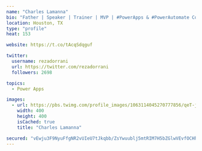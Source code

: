 ```yaml
---
name: "Charles Lamanna"
bio: "Father | Speaker | Trainer | MVP | #PowerApps & #PowerAutomate Community Super User | YouTuber Right-pointing triangle http://youtube.com/c/rezadorrani | Learn - Share - Clockwise rightwards and leftwards open circle arrows"
location: Houston, TX
type: "profile"
heat: 153

website: https://t.co/tAcqSdqguf

twitter:
  username: rezadorrani
  url: https://twitter.com/rezadorrani
  followers: 2698

topics:
  - Power Apps

images:
  - url: https://pbs.twimg.com/profile_images/1063114045270777856/qeT-jpWr_400x400.jpg
    width: 400
    height: 400
    isCached: true
    title: "Charles Lamanna"

secured: "vEwju3F9NyuFfgNR2vUIeU7tJkqbb/ZsYwuublj5mtRIM7H5bZGlwVEvfOCHhpaCbz2xms1ZZ4jDMxn7mPP6SWwwjShLUe0i9Vm0fgnqbj+QsLtG01ml2EuhWvcFx4dIydqKMp8hJ8X2kywA+uOIo50cHqO5vgedxHM1YnyfH6vhkpg8hPiTRWWtIP6QCtzL8q7R81+hvzTLWS1nGjoWhUNCV95gisAyQu0W0o7DG4gcLFU2IeD/kEKz8EvxNUUVh9EdqVR1c+uFgnK6qvAZsyObMEorQDvLyf3gej6Ed7A2arEFIjwsX19hMrCWqbtmDh8iK0jlNg4R5E24FY1Mz2p5O133x3Fg5lBGmuo37G1RnjGYGIOhKis1WkMPiq1AXksvmuXYNZiM73L79ZtpqPL1xn0thcKo1FgXsYDoJ/o=;ihW44ptOADXClVg9ISjw5g=="
---
```


